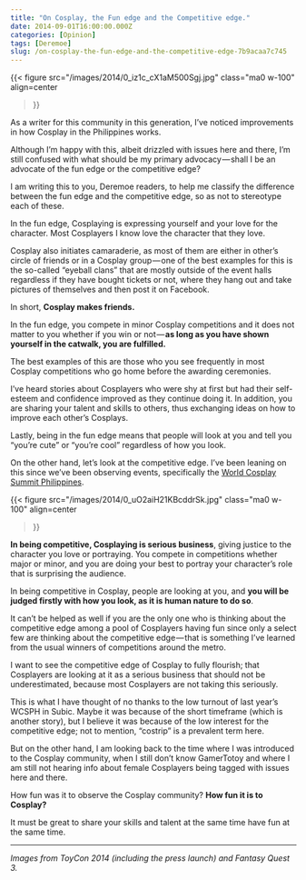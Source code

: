 ```yaml
---
title: "On Cosplay, the Fun edge and the Competitive edge."
date: 2014-09-01T16:00:00.000Z
categories: [Opinion]
tags: [Deremoe]
slug: /on-cosplay-the-fun-edge-and-the-competitive-edge-7b9acaa7c745
---
```


{{< figure
  src="/images/2014/0_iz1c_cX1aM500Sgj.jpg"
  class="ma0 w-100"
  align=center
>}}

As a writer for this community in this generation, I’ve noticed improvements in how Cosplay in the Philippines works.

Although I’m happy with this, albeit drizzled with issues here and there, I’m still confused with what should be my primary advocacy — shall I be an advocate of the fun edge or the competitive edge?

I am writing this to you, Deremoe readers, to help me classify the difference between the fun edge and the competitive edge, so as not to stereotype each of these.

In the fun edge, Cosplaying is expressing yourself and your love for the character. Most Cosplayers I know love the character that they love.

Cosplay also initiates camaraderie, as most of them are either in other’s circle of friends or in a Cosplay group — one of the best examples for this is the so-called “eyeball clans” that are mostly outside of the event halls regardless if they have bought tickets or not, where they hang out and take pictures of themselves and then post it on Facebook.

In short, **Cosplay makes friends.**

In the fun edge, you compete in minor Cosplay competitions and it does not matter to you whether if you win or not — **as long as you have shown yourself in the catwalk, you are fulfilled.**

The best examples of this are those who you see frequently in most Cosplay competitions who go home before the awarding ceremonies.

I’ve heard stories about Cosplayers who were shy at first but had their self-esteem and confidence improved as they continue doing it. In addition, you are sharing your talent and skills to others, thus exchanging ideas on how to improve each other’s Cosplays.

Lastly, being in the fun edge means that people will look at you and tell you “you’re cute” or “you’re cool” regardless of how you look.

On the other hand, let’s look at the competitive edge. I’ve been leaning on this since we’ve been observing events, specifically the [World Cosplay Summit Philippines](https://www.jayagonoy.com/wcs).

{{< figure
  src="/images/2014/0_uO2aiH21KBcddrSk.jpg"
  class="ma0 w-100"
  align=center
>}}

**In being competitive, Cosplaying is serious business**, giving justice to the character you love or portraying. You compete in competitions whether major or minor, and you are doing your best to portray your character’s role that is surprising the audience.

In being competitive in Cosplay, people are looking at you, and **you will be judged firstly with how you look, as it is human nature to do so**.

It can’t be helped as well if you are the only one who is thinking about the competitive edge among a pool of Cosplayers having fun since only a select few are thinking about the competitive edge — that is something I’ve learned from the usual winners of competitions around the metro.

I want to see the competitive edge of Cosplay to fully flourish; that Cosplayers are looking at it as a serious business that should not be underestimated, because most Cosplayers are not taking this seriously.

This is what I have thought of no thanks to the low turnout of last year’s WCSPH in Subic. Maybe it was because of the short timeframe (which is another story), but I believe it was because of the low interest for the competitive edge; not to mention, “costrip” is a prevalent term here.

But on the other hand, I am looking back to the time where I was introduced to the Cosplay community, when I still don’t know GamerTotoy and where I am still not hearing info about female Cosplayers being tagged with issues here and there.

How fun was it to observe the Cosplay community? **How fun it is to Cosplay?**

It must be great to share your skills and talent at the same time have fun at the same time.

* * *

_Images from ToyCon 2014 (including the press launch) and Fantasy Quest 3._
